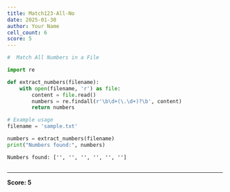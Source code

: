 ```yaml
---
title: Match123-All-No
date: 2025-01-30
author: Your Name
cell_count: 6
score: 5
---
```


```python
#  Match All Numbers in a File
```


```python
import re
```


```python
def extract_numbers(filename):
    with open(filename, 'r') as file:
        content = file.read()
        numbers = re.findall(r'\b\d+(\.\d+)?\b', content)
        return numbers
```


```python
# Example usage
filename = 'sample.txt'
```


```python
numbers = extract_numbers(filename)
print("Numbers found:", numbers)
```

    Numbers found: ['', '', '', '', '', '']



```python

```


---
**Score: 5**
